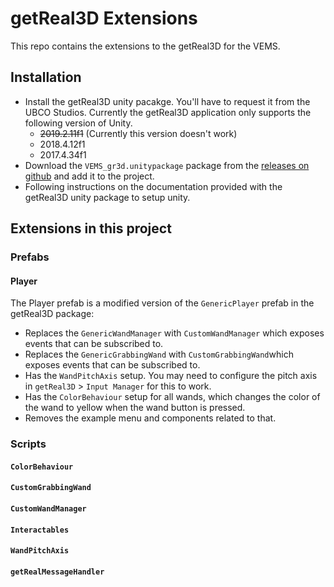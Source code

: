 # getReal3D Extensions

This repo contains the extensions to the getReal3D for the VEMS.

## Installation
- Install the getReal3D unity pacakge. You'll have to request it from the UBCO Studios. Currently the getReal3D application only supports the following version of Unity.
  - ~~2019.2.11f1~~ (Currently this version doesn't work)
  - 2018.4.12f1
  - 2017.4.34f1
- Download the `VEMS_gr3d.unitypackage` package from the [releases on github](https://github.com/VEMS-ok/gr3d/releases) and add it to the project.
- Following instructions on the documentation provided with the getReal3D unity package to setup unity.

## Extensions in this project
### Prefabs
#### Player
The Player prefab is a modified version of the `GenericPlayer` prefab in the getReal3D package:
- Replaces the `GenericWandManager` with `CustomWandManager` which exposes events that can be subscribed to.
- Replaces the `GenericGrabbingWand` with `CustomGrabbingWand`which exposes events that can be subscribed to.
- Has the `WandPitchAxis` setup. You may need to configure the pitch axis in `getReal3D` > `Input Manager` for this to work.
- Has the `ColorBehaviour` setup for all wands, which changes the color of the wand to yellow when the wand button is pressed.
- Removes the example menu and components related to that.
### Scripts
#### `ColorBehaviour`
#### `CustomGrabbingWand`
#### `CustomWandManager`
#### `Interactables`
#### `WandPitchAxis`
#### `getRealMessageHandler`

